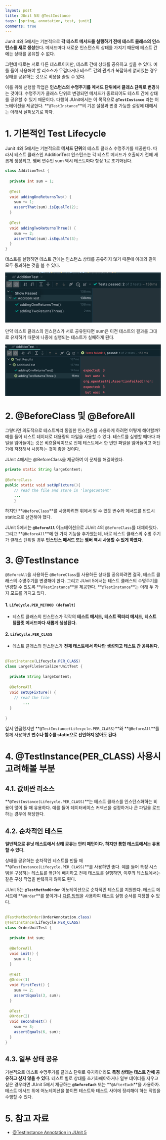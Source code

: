 ```yaml
---
layout: post
title: JUnit 5의 @TestInstance
tags: [spring, annotation, test, junit]
comments: true
---
```


Junit 4와 5에서는 기본적으로 **각 테스트 메서드를 실행하기 전에 테스트 클래스의 인스턴스를 새로 생성**한다.
메서드마다 새로운 인스턴스의 상태를 가지기 때문에 테스트 간에는 상태를 공유할 수 없다.

그런데 때로는 서로 다른 테스트이지만, 테스트 간에 상태를 공유하고 싶을 수 있다.
예를 들어 사용해야 할 리소스가 무겁다거나 테스트 간의 관계가 복잡하게 얽혀있는 경우 상태를 공유하는 것으로 비용을 줄일 수 있다.

이를 위해 선행할 작업은 **인스턴스의 수명주기를 메서드 단위에서 클래스 단위로 변경**하는 것이다. 수명주기가 클래스 단위로 변경되면
메서드가 종료되어도 테스트 간에 상태를 공유할 수 있기 때문이다. 다행히 JUnit에서는 이 목적으로 **`@TestInstance`** 라는 어노테이션을 제공한다.
**`@TestInstance`**의 기본 설정과 변경 가능한 설정에 대해서는 아래서 살펴보기로 하자.

# 1. 기본적인 Test Lifecycle

Junit 4와 5에서는 기본적으로 **메서드 단위**의 테스트 클래스 수명주기를 제공한다.
따라서 테스트 클래스인 AdditionTest 인스턴스는 각 테스트 메서드가 호출되기 전에 새롭게 생성되고,
멤버 변수인 sum 역시 테스트마다 항상 1로 초기화된다.

```java
class AdditionTest {

  private int sum = 1;

  @Test
  void addingOneReturnsTwo() {
    sum += 1;
    assertThat(sum).isEqualTo(2);
  }

  @Test
  void addingTwoReturnsThree() {
    sum += 2;
    assertThat(sum).isEqualTo(3);
  }
}
```

테스트를 실행하면 테스트 간에는 인스턴스 상태를 공유하지 않기 때문에 아래와 같이 모두 통과하는 것을 볼 수 있다.

![test-instance-per-method-success.png](../assets/img/2022-09-24-annotation-test-instance/test-instance-per-method-success.png)

만약 테스트 클래스의 인스턴스가 서로 공유된다면 sum은 이전 테스트의 결과를 그대로 유지하기 때문에 나중에 실행되는 테스트가 실패하게 된다.

![test-instance-per-method-failure.png](../assets/img/2022-09-24-annotation-test-instance/test-instance-per-method-failure.png)

# 2. @BeforeClass 및 @BeforeAll

그렇다면 의도적으로 테스트끼리 동일한 인스턴스를 사용하게 하려면 어떻게 해야할까? 예를 들어 테스트 데이터로 대용량의 파일을 사용할 수 있다.
테스트를 실행할 때마다 파일을 읽어들이는 것은 비효율적이므로 전체 테스트에서 한 번만 파일을 읽어들이고 어딘가에 저장해서 사용하는 것이
좋을 것이다.

JUnit 4에서는 @BeforeClass을 제공하여 이 문제를 해결하였다.

```java
private static String largeContent;

@BeforeClass
public static void setUpFixture(){
    // read the file and store in 'largeContent'
    ...
    }
```

하지만 **`@BeforeClass`**를 사용하려면 위에서 알 수 있듯 변수와 메서드를 반드시 static으로 선언해야 했다.

JUnit 5에서는 **`@BeforeAll`** 어노테이션으로 JUnit 4의 `@BeforeClass`를 대체하였다.
그리고 **`@BeforeAll`**에 한 가지 기능을 추가했는데, 바로 테스트 클래스의 수명 주기가 클래스 단위일 경우
**인스턴스 메서드 또는 멤버 역시 사용할 수 있게 하였다.**

# 3. @TestInstance

`@BeforeAll`을 사용하든 `@BeforeClass`를 사용하든 상태를 공유하려면 결국, 테스트 클래스의 수명주기를 변경해야 한다.
그리고 JUnit 5에서는 테스트 클래스의 수명주기를 변경할 수 있도록 **`@TestInstance`**을 제공한다.
**`@TestInstance`**는 아래 두 가지 모드를 가지고 있다.

#### 1. `LifeCycle.PER_METHOD (default)`

* 테스트 클래스의 인스턴스가 각각의 **테스트 메서드, 테스트 팩터리 메서드, 테스트 템플릿 메서드마다 새롭게 생성된다.**

#### 2. `LifeCycle.PER_CLASS`

* 테스트 클래스의 인스턴스가 **전체 테스트에서 하나만 생성되고 테스트 간 공유된다.**

```java

@TestInstance(Lifecycle.PER_CLASS)
class LargeFileSerializerUnitTest {

  private String largeContent;

  @BeforeAll
  void setUpFixture() {
    // read the file
        ...
  }

}
```

앞서 언급했지만 **`@TestInstance(Lifecycle.PER_CLASS)`**와 **`@BeforeAll`**를 함께 사용하면
**변수나 함수를 static으로 선언하지 않아도 된다.**

# 4. @TestInstance(PER_CLASS) 사용시 고려해볼 부분

## 4.1. 값비싼 리소스

**`@TestInstance(Lifecycle.PER_CLASS)`**는 테스트 클래스를 인스턴스화하는 비용이 많이 들 때 유용하다. 예를 들어 데이터베이스 커넥션을 설정하거나
큰 파일을 로드하는 경우에 해당한다.

## 4.2. 순차적인 테스트

**일반적으로 유닛 테스트에서 상태 공유는 안티 패턴이다. 하지만 통합 테스트에서는 유용할 수 있다.**

상태를 공유하는 순차적인 테스트를 만들 때 **`@TestInstance(Lifecycle.PER_CLASS)`**를 사용하면 좋다.
예를 들어 특정 시스템을 구성하는 테스트를 앞단에 배치하고 전체 테스트를 실행하면, 이후의 테스트에서는 같은 구성 작업을 반복하지 않아도 된다.

JUnit 5는 **`@TestMethodOrder`** 어노테이션으로 순차적인 테스트를 지원한다.
테스트 메서드에 **`@Order`**를 붙이거나 [다른 방법](https://www.baeldung.com/junit-5-test-order)을 사용하여 테스트 실행
순서를 지정할 수 있다.

```java

@TestMethodOrder(OrderAnnotation.class)
@TestInstance(Lifecycle.PER_CLASS)
class OrderUnitTest {

  private int sum;

  @BeforeAll
  void init() {
    sum = 1;
  }

  @Test
  @Order(1)
  void firstTest() {
    sum += 2;
    assertEquals(3, sum);
  }

  @Test
  @Order(2)
  void secondTest() {
    sum += 3;
    assertEquals(6, sum);
  }
}
```

## 4.3. 일부 상태 공유

기본적으로 테스트 수명주기를 클래스 단위로 유지하더라도 **특정 상태는 테스트 간에 공유하고 싶지 않을 수 있다**.
테스트 별로 상태를 초기화해야하거나 일부 데이터를 지우고 싶은 경우라면 JUnit 5에서 제공하는 **`@BeforeEach`** 또는 **`@AfterEach`**을 사용하자. 
테스트 메서드 위에 어노테이션을 붙이면 테스트와 테스트 사이에 정리해야 하는 작업을 수행할 수 있다.

# 5. 참고 자료

* [@TestInstance Annotation in JUnit 5](https://www.baeldung.com/junit-testinstance-annotation)
